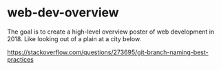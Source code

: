 # web-dev-overview
The goal is to create a high-level overview poster of web development in 2018. Like looking out of a plain at a city below.

https://stackoverflow.com/questions/273695/git-branch-naming-best-practices
